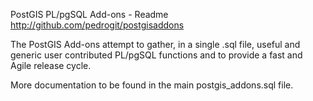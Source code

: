 PostGIS PL/pgSQL Add-ons - Readme
http://github.com/pedrogit/postgisaddons

The PostGIS Add-ons attempt to gather, in a single .sql file, useful and 
generic user contributed PL/pgSQL functions and to provide a fast and Agile 
release cycle.

More documentation to be found in the main postgis_addons.sql file.
